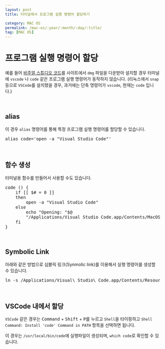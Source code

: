 ```yaml
---
layout: post
title: 터미널에서 프로그램 실행 명령어 할당하기

category: MAC OS
permalink: /mac-os/:year/:month/:day/:title/
tag: [MAC OS]
---
```

# 프로그램 실행 명령어 할당

예를 들어 [비주얼 스튜디오 코드](https://code.visualstudio.com)를 사이트에서 `dmg` 파일을 다운받아 설치할 경우
터미널에 `vscode` 나 `code` 같은 프로그램 실행 명령어가 동작하지 않습니다.
(리눅스에서 `snap` 등으로 `VSCode`를 설치했을 경우, 과거에는 단축 명령어가 `vscode`, 현재는 `code` 입니다.)

<br>

## alias

이 경우 `alias` 명령어를 통해 특정 프로그램 실행 명령어를 할당할 수 있습니다.

<pre class="prettyprint">
alias code='open -a "Visual Studio Code"'
</pre>

<br>

## 함수 생성

터미널용 함수를 만들어서 사용할 수도 있습니다.

<pre class="prettyprint">
code () {
    if [[ $# = 0 ]]
    then
        open -a "Visual Studio Code"
    else
        echo "Opening: "$@
        "/Applications/Visual Studio Code.app/Contents/MacOS/Electron" $@
    fi
}
</pre>

<br>

## Symbolic Link

아래와 같은 방법으로 심볼릭 링크(Synmolic link)를 이용해서 실행 명령어를 생성할 수 있습니다.

<pre class="prettyprint">
ln -s /Applications/Visual\ Studio\ Code.app/Contents/Resources/app/bin/code ~/bin/code
</pre>

<br>

## VSCode 내에서 할당

`VSCode` 같은 경우는 <kbd>Command</kbd> + <kbd>Shift</kbd> + <kbd>P</kbd>를 누르고 `Shell`을 타이핑하고
`Shell Command: Install 'code' Command in PATH` 항목을 선택하면 됩니다.

이 경우는 `/usr/local/bin/code`에 실행파일이 생성되며, `which code`로 확인할 수 있습니다.